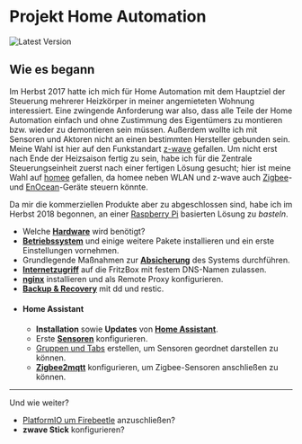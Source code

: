 # Projekt Home Automation
![Latest Version](https://img.shields.io/github/release/hajo62/Homeautomation.svg)

## Wie es begann
Im Herbst 2017 hatte ich mich für Home Automation mit dem Hauptziel der Steuerung mehrerer Heizkörper in meiner angemieteten Wohnung interessiert. Eine zwingende Anforderung war also, dass alle Teile der Home Automation einfach und ohne Zustimmung des Eigentümers zu montieren bzw. wieder zu demontieren sein müssen. Außerdem wollte ich mit Sensoren und Aktoren nicht an einen bestimmten Hersteller gebunden sein. Meine Wahl ist hier auf den Funkstandart [z-wave](https://www.z-wave.com/) gefallen.
Um nicht erst nach Ende der Heizsaison fertig zu sein, habe ich für die Zentrale Steuerungseinheit zuerst nach einer fertigen Lösung gesucht; hier ist meine Wahl auf [homee](https://hom.ee/) gefallen, da homee neben WLAN und z-wave auch [Zigbee](https://www.zigbee.org/)- und [EnOcean](https://www.enocean.com/de/)-Geräte steuern könnte.

Da mir die kommerziellen Produkte aber zu abgeschlossen sind, habe ich im Herbst 2018 begonnen, an einer [Raspberry Pi](https://de.wikipedia.org/wiki/Raspberry_Pi) basierten Lösung zu *basteln*.

- Welche **[Hardware](doc/hardware.md)** wird benötigt?
- [**Betriebssystem**](doc/betriebssystem.md) und einige weitere Pakete installieren und ein erste Einstellungen vornehmen.
- Grundlegende Maßnahmen zur [**Absicherung**](doc/security.md) des Systems durchführen.
- [**Internetzugriff**](doc/fritzbox.md) auf die FritzBox mit festem DNS-Namen zulassen.
- [**nginx**](doc/nginx.md) installieren und als Remote Proxy konfigurieren.
- [**Backup & Recovery**](doc/backup.md) mit dd und restic.
- #### Home Assistant
    - **Installation** sowie **Updates** von [**Home Assistant**](doc/homeassistant_install.md).
    - Erste [**Sensoren**](doc/sensors/sensor_system-monitor.md) konfigurieren.
    - [Gruppen und Tabs](doc/homeassistant_groups_tabs.md) erstellen, um Sensoren geordnet darstellen zu können.
    - [**Zigbee2mqtt**](doc/sensors/zigbee2mqtt.md) konfigurieren, um Zigbee-Sensoren anschließen zu können.
---

Und wie weiter?
- [PlatformIO um Firebeetle](doc/firebeetle.md) anzuschließen?
- **zwave Stick** konfigurieren?
